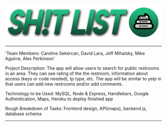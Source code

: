 <img src="/public/images/banner.png" alt="banner">

<hr>

'Team Members: Caroline Sekercan, David Lara, Jeff Mihalsky, Mike Aguirre, Alex Perkinson'

Project Description: The app will allow users to search for public restrooms in an area. They can see rating of the the restroom, information about access (keys or code needed), tp type, etc. The app will be similar to yelp in that users can add new restrooms and/or add comments.

Technology to be Used: MySQL, Node & Express, Handlebars, Google Authentication, Maps, Heroku to deploy finished app

Rough Breakdown of Tasks: Frontend design, API(maps), backend js, database schema

<hr>
